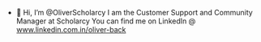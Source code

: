 - 👋 Hi, I’m @OliverScholarcy
I am the Customer Support and Community Manager at Scholarcy
You can find me on LinkedIn @ www.linkedin.com.in/oliver-back
